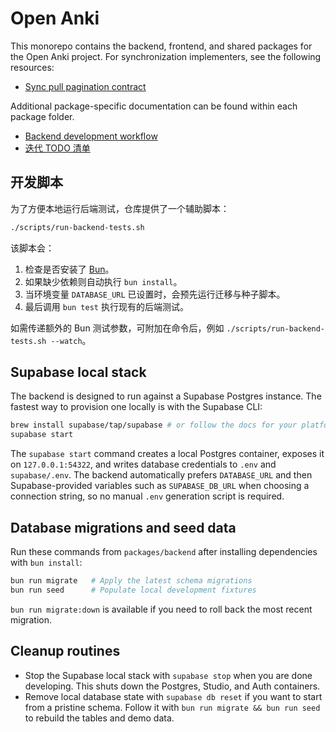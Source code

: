 # Open Anki

This monorepo contains the backend, frontend, and shared packages for the Open
Anki project. For synchronization implementers, see the following resources:

- [Sync pull pagination contract](docs/sync-pagination.md)

Additional package-specific documentation can be found within each package
folder.

- [Backend development workflow](docs/backend-development.md)
- [迭代 TODO 清单](docs/TODO.md)

## 开发脚本

为了方便本地运行后端测试，仓库提供了一个辅助脚本：

```bash
./scripts/run-backend-tests.sh
```

该脚本会：

1. 检查是否安装了 [Bun](https://bun.sh)。
2. 如果缺少依赖则自动执行 `bun install`。
3. 当环境变量 `DATABASE_URL` 已设置时，会预先运行迁移与种子脚本。
4. 最后调用 `bun test` 执行现有的后端测试。

如需传递额外的 Bun 测试参数，可附加在命令后，例如 `./scripts/run-backend-tests.sh --watch`。

## Supabase local stack

The backend is designed to run against a Supabase Postgres instance. The
fastest way to provision one locally is with the Supabase CLI:

```bash
brew install supabase/tap/supabase # or follow the docs for your platform
supabase start
```

The `supabase start` command creates a local Postgres container, exposes it on
`127.0.0.1:54322`, and writes database credentials to `.env` and
`supabase/.env`. The backend automatically prefers `DATABASE_URL` and then
Supabase-provided variables such as `SUPABASE_DB_URL` when choosing a
connection string, so no manual `.env` generation script is required.

## Database migrations and seed data

Run these commands from `packages/backend` after installing dependencies with
`bun install`:

```bash
bun run migrate   # Apply the latest schema migrations
bun run seed      # Populate local development fixtures
```

`bun run migrate:down` is available if you need to roll back the most recent
migration.

## Cleanup routines

- Stop the Supabase local stack with `supabase stop` when you are done
  developing. This shuts down the Postgres, Studio, and Auth containers.
- Remove local database state with `supabase db reset` if you want to start
  from a pristine schema. Follow it with `bun run migrate && bun run seed` to
  rebuild the tables and demo data.
